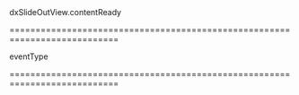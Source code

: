 <!--id-->dxSlideOutView.contentReady<!--/id-->
===========================================================================
<!--hidden--><!--/hidden-->
<!--type-->eventType<!--/type-->
===========================================================================

<!--shortDescription-->

<!--/shortDescription-->

<!--fullDescription-->

<!--/fullDescription-->